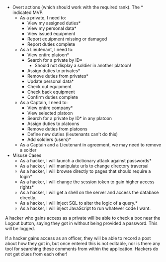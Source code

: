 * Overt actions (which should work with the required rank). The * indicated MVP.
    * As a private, I need to:
        * View my assigned duties*
        * View my personal data*
        * View issued equipment
        * Report equipment missing or damaged
        * Report duties complete 
    * As a Lieutenant, I need to: 
        * View entire platoon*
        * Search for a private by ID*
            * Should not display a soldier in another platoon!
        * Assign duties to privates*
        * Remove duties from privates*
        * Update personal data*
        * Check out equipment
        * Check back equipment
        * Confirm duties complete
    * As a Captain, I need to: 
        * View entire company*
        * View selected platoon
        * Search for a private by ID* in any platoon
        * Assign duties to platoons
        * Remove duties from platoons
        * Define new duties (lieutenants can't do this)
        * Add soldiers (users)*
    * As a Captain and a Lieutenant in agreement, we may need to remove a solder         
* Misuse Cases
    * As a hacker, I will launch a dictionary attack against passwords*
    * As a hacker, I will manipulate urls to change directory traversal
    * As a hacker, I will browse directly to pages that should require a login* 
    * As a hacker, I will change the session token to gain higher access rights*
    * As a hacker, I will get a shell on the server and access the database directly.
    * As a hacker, I will inject SQL to alter the logic of a query.*
    * As a hacker, I will inject JavaScript to run whatever code I want.
    
A hacker who gains access as a private will be able to check a box near the
Logout button, saying they got in without being provided a password.  This will
be logged.

If a hacker gains access as an officer, they will be able to record a post about
how they got in, but once entered this is not editable, nor is there any tool for
searching these comments from within the application.  Hackers do not get clues
from each other!